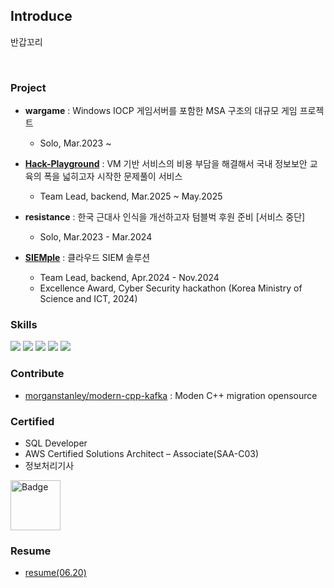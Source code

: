 ## Introduce

반갑꼬리

<br>

### Project
- **wargame** : Windows IOCP 게임서버를 포함한 MSA 구조의 대규모 게임 프로젝트
  - Solo, Mar.2023 ~

- **[Hack-Playground](https://hpground.xyz)** : VM 기반 서비스의 비용 부담을 해결해서 국내 정보보안 교육의 폭을 넓히고자 시작한 문제풀이 서비스
  - Team Lead, backend, Mar.2025 ~ May.2025
  
- **resistance** : 한국 근대사 인식을 개선하고자 텀블벅 후원 준비 [서비스 중단]
  - Solo, Mar.2023 - Mar.2024

- **[SIEMple](https://hub.docker.com/r/downfa11/siemple)** : 클라우드 SIEM 솔루션 
  - Team Lead, backend, Apr.2024 - Nov.2024
  - Excellence Award, Cyber Security hackathon (Korea Ministry of Science and ICT, 2024)


### Skills
<div>
<img src="https://img.shields.io/badge/Spring-6DB33F?style=flat-square&logo=spring&logoColor=white"/>
<img src="https://img.shields.io/badge/MySQL-4479A1?style=flat-square&logo=mysql&logoColor=white"/>
<img src="https://img.shields.io/badge/Kafka-231F28?style=flat-square&logo=apache-kafka&logoColor=white"/>
<img src="https://img.shields.io/badge/Redis-DC382D?style=flat-square&logo=redis&logoColor=white"/>
<img src="https://img.shields.io/badge/Kubernetes-326CE5?style=flat-square&logo=kubernetes&logoColor=white"/>
</div>

### Contribute
- [morganstanley/modern-cpp-kafka](https://github.com/morganstanley/modern-cpp-kafka/pull/241) : Moden C++ migration opensource

### Certified
- SQL Developer
- AWS Certified Solutions Architect – Associate(SAA-C03)
- 정보처리기사

<a href="https://www.credly.com/badges/2724a96e-1c69-473b-8be4-9f99de6f113b/public_url">
  <img src="https://images.credly.com/size/220x220/images/0e284c3f-5164-4b21-8660-0d84737941bc/image.png" width="80" height="80" alt="Badge"/>
</a>

<br>

### Resume
- [resume(06.20)](https://drive.google.com/file/d/12e10jAHLsbIk9e1VXESOa5n1Svhd20D_) 

<br>
